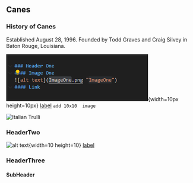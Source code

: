 ## Canes
### History of Canes
<p>Established August 28, 1996. Founded by Todd Graves and Craig Silvey in Baton Rouge, Louisiana. </p>

![alt text](ImageOne.PNG "ImageOne"){width=10px height=10px}
[label](http://example.com)
```add 10x10  image ```

<img src="https://s3-media0.fl.yelpcdn.com/bphoto/vT7-B55sUk2AJfdOVZbyPg/1000s.jpg" alt="Italian Trulli">


### HeaderTwo
![alt text](ImageTwo.PNG "ImageTwo"){width=10 height=10}
[label](http://example.com)


 
### HeaderThree
#### SubHeader

